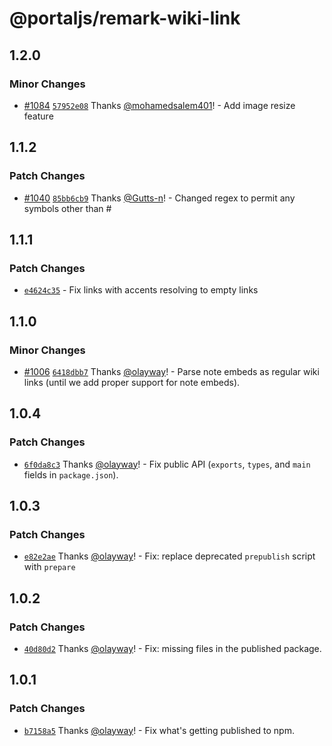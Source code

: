 # @portaljs/remark-wiki-link

## 1.2.0

### Minor Changes

- [#1084](https://github.com/datopian/datahub/pull/1084) [`57952e08`](https://github.com/datopian/datahub/commit/57952e0817770138881e7492dc9f43e9910b56a8) Thanks [@mohamedsalem401](https://github.com/mohamedsalem401)! - Add image resize feature

## 1.1.2

### Patch Changes

- [#1040](https://github.com/datopian/portaljs/pull/1040) [`85bb6cb9`](https://github.com/datopian/portaljs/commit/85bb6cb98c53bedc2add3d014927570b5dd1bbdf) Thanks [@Gutts-n](https://github.com/Gutts-n)! - Changed regex to permit any symbols other than #

## 1.1.1

### Patch Changes

- [`e4624c35`](https://github.com/datopian/portaljs/commit/e4624c35cb559c7eb17efe1f9def9d8a0b18a859) - Fix links with accents resolving to empty links

## 1.1.0

### Minor Changes

- [#1006](https://github.com/datopian/portaljs/pull/1006) [`6418dbb7`](https://github.com/datopian/portaljs/commit/6418dbb7e246fa17b56840c64daa043112dc9189) Thanks [@olayway](https://github.com/olayway)! - Parse note embeds as regular wiki links (until we add proper support for note embeds).

## 1.0.4

### Patch Changes

- [`6f0da8c3`](https://github.com/datopian/portaljs/commit/6f0da8c3a3cde4dc7512c6529eb662de6f4fe56a) Thanks [@olayway](https://github.com/olayway)! - Fix public API (`exports`, `types`, and `main` fields in `package.json`).

## 1.0.3

### Patch Changes

- [`e82e2ae`](https://github.com/datopian/portaljs/commit/e82e2ae0211ea3e4701703d353b44cf1001434ef) Thanks [@olayway](https://github.com/olayway)! - Fix: replace deprecated `prepublish` script with `prepare`

## 1.0.2

### Patch Changes

- [`40d80d2`](https://github.com/datopian/portaljs/commit/40d80d2282bf8464c1aafb393975065078ad9ea3) Thanks [@olayway](https://github.com/olayway)! - Fix: missing files in the published package.

## 1.0.1

### Patch Changes

- [`b7158a5`](https://github.com/datopian/portaljs/commit/b7158a5be668018d9b947f9c9d63fa30fa91d18b) Thanks [@olayway](https://github.com/olayway)! - Fix what's getting published to npm.
